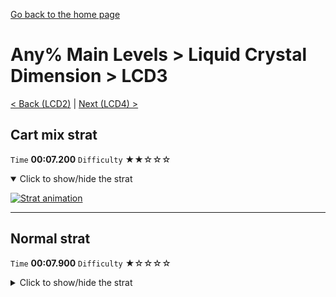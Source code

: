 [Go back to the home page](https://github.com/Doublevil/scbspeedrun)

# Any% Main Levels > Liquid Crystal Dimension > LCD3

[< Back (LCD2)](https://github.com/Doublevil/scbspeedrun/blob/main/levels/any_ml/LCD/LCD2.md) | [Next (LCD4) >](https://github.com/Doublevil/scbspeedrun/blob/main/levels/any_ml/LCD/LCD4.md)

## Cart mix strat

`Time` **00:07.200** `Difficulty` ★★☆☆☆
<details open>
  <summary>Click to show/hide the strat</summary>

  [![Strat animation](https://github.com/Doublevil/scbspeedrun/blob/main/media/levels/LCD/LCD3_Mix.webp)](https://github.com/Doublevil/scbspeedrun/blob/main/media/levels/LCD/LCD3_Mix.mp4?raw=true)
</details>

---
## Normal strat

`Time` **00:07.900** `Difficulty` ★☆☆☆☆
<details>
  <summary>Click to show/hide the strat</summary>

  [![Strat animation](https://github.com/Doublevil/scbspeedrun/blob/main/media/levels/LCD/LCD3_Strat.webp)](https://github.com/Doublevil/scbspeedrun/blob/main/media/levels/LCD/LCD3_Strat.mp4?raw=true)
</details>
